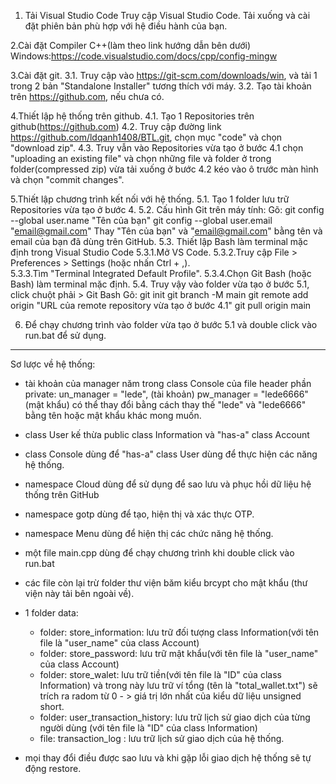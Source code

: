 1. Tải Visual Studio Code
  Truy cập Visual Studio Code.
  Tải xuống và cài đặt phiên bản phù hợp với hệ điều hành của bạn.

2.Cài đặt Compiler C++(làm theo link hướng dẫn bên dưới)
  Windows:https://code.visualstudio.com/docs/cpp/config-mingw

3.Cài đặt git.
  3.1. Truy cập vào https://git-scm.com/downloads/win, và tải 1 trong 2 bản "Standalone Installer" tương thích với máy.
  3.2. Tạo tài khoản trên https://github.com, nếu chưa có.

4.Thiết lập hệ thống trên github.
  4.1. Tạo 1 Repositories trên github(https://github.com)
  4.2. Truy cập đường link https://github.com/ldqanh1408/BTL.git, chọn mục "code" và chọn "download zip".
  4.3. Truy vẫn vào Repositories vừa tạo ở bước 4.1 chọn "uploading an existing file" và chọn những file và folder ở trong folder(compressed zip) vừa tải xuống ở bước 4.2 kéo vào ô trước màn hình và chọn "commit changes".

5.Thiết lập chương trình kết nối với hệ thống.
  5.1. Tạo 1 folder lưu trữ Repositories vừa tạo ở bước 4.
  5.2. Cấu hình Git trên máy tính:
     Gõ:
      git config --global user.name "Tên của bạn"
      git config --global user.email "email@gmail.com"
    Thay "Tên của bạn" và "email@gmail.com" bằng tên và email của bạn đã dùng trên GitHub.
  5.3. Thiết lập Bash làm terminal mặc định trong Visual Studio Code
      5.3.1.Mở VS Code.
      5.3.2.Truy cập File > Preferences > Settings (hoặc nhấn Ctrl + ,).  
      5.3.3.Tìm "Terminal Integrated Default Profile".
      5.3.4.Chọn Git Bash (hoặc Bash) làm terminal mặc định.
   5.4. Truy vậy vào folder vừa tạo ở bước 5.1, click chuột phải > Git Bash
      Gõ:
       git init
       git branch -M main
       git remote add origin "URL của remote repository vừa tạo ở bước 4.1"
       git pull origin main

6. Để chạy chương trình vào folder vừa tạo ở bước 5.1 và double click vào run.bat để sử dụng.

-----------------------------------------------------------------------------------------------------------------------------------------------------------

Sơ lược về hệ thống:
- tài khoản của manager năm trong class Console của file header phần private: 
	un_manager = "lede", (tài khoản)
	pw_manager = "lede6666" (mật khẩu)
có thể thay đổi bằng cách thay thế "lede" và "lede6666" bằng tên hoặc mật khẩu khác mong muốn.

- class User kế thừa public class Information và "has-a" class Account
- class Console dùng để "has-a" class User dùng để thực hiện các năng hệ thống.
- namespace Cloud dùng để sử dụng để sao lưu và phục hồi dữ liệu hệ thống trên GitHub
- namespace gotp dùng để tạo, hiện thị và xác thực OTP.
- namespace Menu dùng để hiện thị các chức năng hệ thống.
- một file main.cpp dùng để chạy chương trình khi double click vào run.bat
- các file còn lại trừ folder thư viện băm kiểu brcypt cho mật khẩu (thư viện này tải bên ngoài về).
- 1 folder data:
	- folder: store_information: lưu trữ đối tượng class Information(với tên file là "user_name" của class Account)
	- folder: store_password: lưu trữ mật khẩu(với tên file là "user_name" của class Account)
	- folder: store_walet: lưu trữ tiền(với tên file là "ID" của class Information) và trong này lưu trữ ví tổng (tên là "total_wallet.txt") sẽ trích ra radom từ 0 - > giá trị lớn nhất 	của kiểu dữ liệu unsigned short.
	- folder: user_transaction_history: lưu trữ lịch sử giao dịch của từng người dùng (với tên file là "ID" của class Information)
	- file: transaction_log : lưu trữ lịch sử giao dịch của hệ thống.
- mọi thay đổi điều được sao lưu và khi gặp lỗi giao dịch hệ thống sẽ tự động restore.



  

